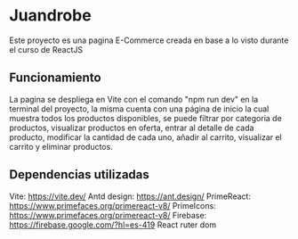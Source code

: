 # Juandrobe

Este proyecto es una pagina E-Commerce creada en base a lo visto durante el curso de ReactJS

## Funcionamiento

La pagina se despliega en Vite con el comando "npm run dev" en la terminal del proyecto, la misma cuenta con una página de inicio la cual muestra todos los productos disponibles, se puede filtrar por categoria de productos, visualizar productos en oferta, entrar al detalle de cada producto, modificar la cantidad de cada uno, añadir al carrito, visualizar el carrito y eliminar productos.

## Dependencias utilizadas

Vite: https://vite.dev/
Antd design: https://ant.design/
PrimeReact: https://www.primefaces.org/primereact-v8/
PrimeIcons: https://www.primefaces.org/primereact-v8/
Firebase: https://firebase.google.com/?hl=es-419
React ruter dom
